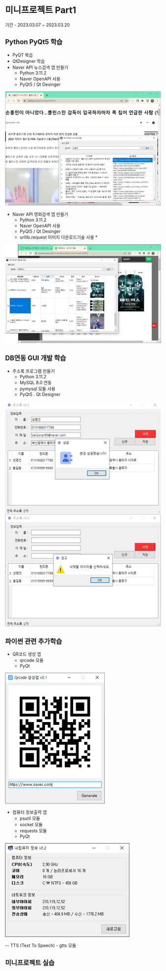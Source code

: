 # 미니프로젝트 Part1
기간 - 2023.03.07 ~ 2023.03.20

## Python PyQt5 학습
- PyQT 복습
- QtDesigner 학습
- Naver API 뉴스검색 앱 만들기
    - Python 3.11.2
    - Naver OpenAPI 사용
    - PyQt5 / Qt Desinger


<img src="https://raw.githubusercontent.com/hugoMGSung/miniprojects/main/images/naver_news2.png" width="780" />

- Naver API 영화검색 앱 만들기
    - Python 3.11.2
    - Naver OpenAPI 사용
    - PyQt5 / Qt Desinger
    - urllib.request 이미지 다운로드기술 사용 *

<img src="https://raw.githubusercontent.com/hugoMGSung/miniprojects/main/images/naver_movie.png" width="780" />

## DB연동 GUI 개발 학습
- 주소록 프로그램 만들기
    - Python 3.11.2
    - MySQL 8.0 연동
    - pymysql 모듈 사용
    - PyQt5 . Qt Designer

![주소록앱1](https://raw.githubusercontent.com/hugoMGSung/miniprojects/main/images/addressbook1.png)
![주소록앱2](https://raw.githubusercontent.com/hugoMGSung/miniprojects/main/images/addressbook2.png)

<!-- <img src="https://raw.githubusercontent.com/hugoMGSung/miniprojects/main/images/addressbook1.png" width="780" />
<img src="https://raw.githubusercontent.com/hugoMGSung/miniprojects/main/images/addressbook2.png" width="780" /> -->

## 파이썬 관련 추가학습
- QR코드 생성 앱
    - qrcode 모듈
    - PyQt

![QR코드 앱](https://raw.githubusercontent.com/hugoMGSung/miniprojects/main/images/qrcodeApp.png)

- 컴퓨터 정보출력 앱
    - psutil 모듈
    - socket 모듈
    - requests 모듈
    - PyQt

![컴퓨터 정보](https://raw.githubusercontent.com/hugoMGSung/miniprojects/main/images/comInfoApp.png)

-- TTS (Text To Speech)
    - gtts 모듈

## 미니프로젝트 실습
